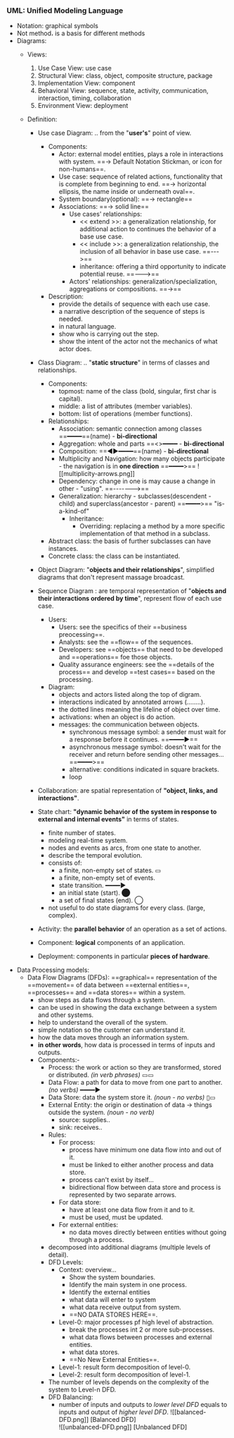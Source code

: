 ### UML: Unified Modeling Language 
+ Notation: graphical symbols
+ Not method، is a basis for different methods
+ Diagrams:
	- Views:
		1. Use Case View: use case
		2. Structural View: class, object, composite structure, package 
		3. Implementation View: component
		4. Behavioral View: sequence, state, activity, communication, interaction, timing, collaboration
		5. Environment View: deployment


	- Definition:
		- Use case Diagram: .. from the "**user's**" point of view.
			- Components:
				- Actor: external model entities, plays a role in interactions with system. ==-> Default Notation Stickman, or icon for non-humans==.
				- Use case: sequence of related actions, functionality that is complete from beginning to end. ==-> horizontal ellipsis, the name inside or underneath oval==.
				- System boundary(optional): ==-> rectangle==
				- Associations: ==-> solid line==
					- Use cases' relationships:
						- << extend >>: a generalization relationship, for additional action to continues the behavior of a base use case.
						- << include >>: a generalization relationship, the inclusion of all behavior in base use case.  ==--->==
						- inheritance: offering a third opportunity to indicate potential reuse. ==--->==
					- Actors' relationships: generalization/specialization, aggregations or compositions. ==->==
			- Description:
				- provide the details of sequence with each use case.
				- a narrative description of the sequence of steps is needed.
				- in natural language.
				- show who is carrying out the step.
				- show the intent of the actor not the mechanics of what actor does.
				
		- Class Diagram:  .. "**static structure**" in terms of classes and relationships.
			- Components:
				- topmost: name of the class (bold, singular, first char is capital).
				- middle: a list of attributes (member variables).
				- bottom: list of operations (member functions).
			- Relationships:
				- Association: semantic connection among classes ==━━━━==(name) - **bi-directional**
				- Aggregation: whole and parts ==<>━━━━ - **bi-directional**
				- Composition: ==◄►━━━━==(name) - **bi-directional**
				- Multiplicity and Navigation: how many objects participate -  the navigation is in **one direction** ==━━━━>== ![[multiplicity-arrows.png]]
				- Dependency: change in one is may cause a change in other - "using". ==------->== 
				- Generalization: hierarchy - subclasses(descendent - child) and superclass(ancestor - parent) ==━━━━>== "is-a-kind-of" 
					- Inheritance:
						- Overriding: replacing a method by a more specific implementation of that method in a subclass.
			- Abstract class: the basis of further subclasses can have instances.
			- Concrete class: the class can be instantiated.

		- Object Diagram: "**objects and their relationships**", simplified diagrams that don't represent massage broadcast.
		
		- Sequence Diagram : are temporal representation of "**objects and their interactions ordered by time**", represent flow of each use case.
			- Users:
				- Users: see the specifics of their ==business preocessing==.
				- Analysts: see the ==flow== of the sequences.
				- Developers: see ==objects== that need to be developed and ==operations== foe those objects.
				- Quality assurance engineers: see the ==details of the process== and develop ==test cases== based on the processing.
			- Diagram:
				- objects and actors listed along the top of digram.
				- interactions indicated by annotated arrows (........).
				- the dotted lines meaning the lifeline of object over time.
				- activations: when an object is do action.
				- messages: the communication between objects.
					- synchronous message symbol: a sender must wait for a response  before it continues. ==━━━━►==
					- asynchronous message symbol: doesn't wait for the receiver and return before sending other messages... ==━━━━>==
					- alternative: conditions indicated in square brackets.
					- loop
		- Collaboration: are spatial representation of **"object, links, and interactions"**.
		
		- State chart: **"dynamic behavior of the system in response to external and internal events"** in terms of states.
			- finite number of states.
			- modeling real-time system.
			- nodes and events as arcs, from one state to another.
			- describe the temporal evolution.
			- consists of:
				- a finite, non-empty set of states. ▭
				- a finite, non-empty set of events.
				- state transition. ━━━━►
				- an initial state (start). ⬤
				- a set of final states (end). ◯
			- not useful to do state diagrams for every class. (large, complex).

		- Activity: the **parallel behavior** of an operation as a set of actions.
		
		- Component: **logical** components of an application.
		
		- Deployment: components in particular **pieces of hardware**.
		
- Data Processing models:
	- Data Flow Diagrams (DFDs): ==graphical== representation of the ==movement== of data between ==external entities==, ==processes== and ==data stores== within a system.
		- show steps as data flows through a system.
		- can be used in showing the data exchange between a system and other systems.
		- help to understand the overall of the system.
		- simple notation so the customer can understand it.
		- how the data moves through an information system.
		- **in other words**, how data is processed in terms of inputs and outputs.
		- Components:-
			- Process: the work or action so they are transformed, stored or distributed. *(in verb phrases)* ▭▭
			- Data Flow: a path for data to move from one part to another. *(no verbs)* ━━━━►
			- Data Store: data the system store it. *(noun - no verbs)* ▯▭
			- External Entity:  the origin or destination of data -> things outside the system. *(noun - no verb)*
				- source: supplies..
				- sink: receives..
			- Rules:
				- For process:
					- process have minimum one data flow into and out of it.
					- must be linked to either another process and data store.
					- process can't exist by itself...
					- bidirectional flow between data store and process is represented by two separate arrows.
				- For data store:
					- have at least one data flow from it and to it.
					- must be used, must be updated.
				- For external entities:
					- no data moves directly between entities without going through a process.
			- decomposed into additional diagrams (multiple levels of detail).
			- DFD Levels:
				- Context: overview...
					- Show the system boundaries.
					- Identify the main system in one process.
					- Identify the external entities
					- what data will enter to system
					- what data receive output from system.
					- ==NO DATA STORES HERE==.
				- Level-0: major processes pf high level of abstraction.
					- break the processes int 2 or more sub-processes.
					- what data flows between processes and external entities.
					- what data stores.
					- ==No New External Entities==.
				- Level-1: result form decomposition of level-0.
				- Level-2:  result form decomposition of level-1.
			- The number of levels depends on the complexity of the system to Level-n DFD.
			- DFD Balancing:
				- number of inputs and outputs to *lower level DFD* equals to inputs and output of *higher level DFD*. ![[balanced-DFD.png]]
										      [Balanced DFD]	
				  ![[unbalanced-DFD.png]]
										     [Unbalanced DFD]	